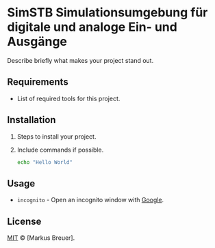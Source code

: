 # SimSTB Simulationsumgebung für digitale und analoge Ein- und Ausgänge 

Describe briefly what makes your project stand out.

## Requirements

- List of required tools for this project.

## Installation

1. Steps to install your project.
1. Include commands if possible.

   ```sh
   echo "Hello World"
   ```

## Usage

- `incognito` - Open an incognito window with [Google](https://www.google.com/).


## License

[MIT](LICENSE) © [Markus Breuer].
